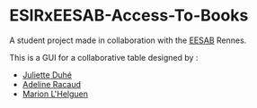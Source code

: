 # ESIRxEESAB-Access-To-Books

A student project made in collaboration with the [EESAB](https://www.eesab.fr/) Rennes.

This is a GUI for a collaborative table designed by : 

- [Juliette Duhé](http://julietteduhe.com/)
- [Adeline Racaud](https://adeline-racaud.tumblr.com/)
- [Marion L'Helguen](http://marion-lhelguen.fr/) 
